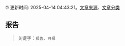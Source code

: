 :alarm_clock: 更新时间: 2025-04-14 04:43:21。[文章来源](/README.md)、[文章分类](/TAGS.md)

## 报告


> 关键字：`报告`、`月报`



